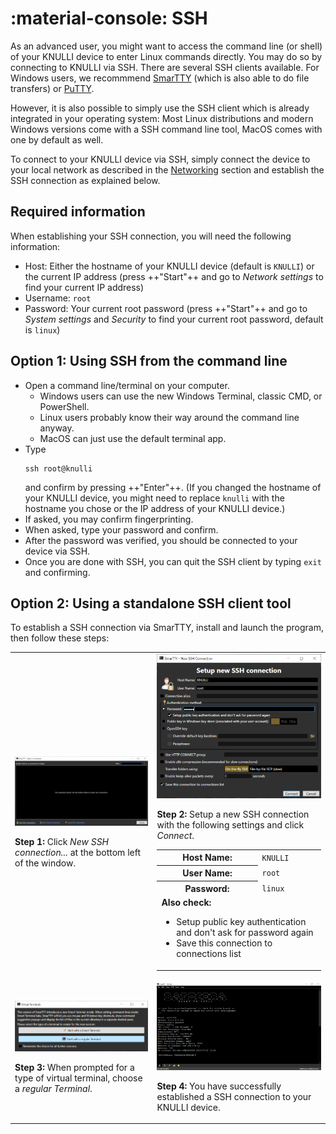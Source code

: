 # :material-console: SSH

As an advanced user, you might want to access the command line (or shell) of your KNULLI device to enter Linux commands directly. You may do so by connecting to KNULLI via SSH. There are several SSH clients available. For Windows users, we recommmend [SmarTTY](https://sysprogs.com/SmarTTY) (which is also able to do file transfers) or [PuTTY](https://www.putty.org).

However, it is also possible to simply use the SSH client which is already integrated in your operating system: Most Linux distributions and modern Windows versions come with a SSH command line tool, MacOS comes with one by default as well.

To connect to your KNULLI device via SSH, simply connect the device to your local network as described in the [Networking](../networking) section and establish the SSH connection as explained below.

## Required information

When establishing your SSH connection, you will need the following information:

* Host: Either the hostname of your KNULLI device (default is `KNULLI`) or the current IP address (press ++"Start"++ and go to *Network settings* to find your current IP address)
* Username: `root`
* Password: Your current root password (press ++"Start"++ and go to *System settings* and *Security* to find your current root password, default is `linux`)

## Option 1: Using SSH from the command line

* Open a command line/terminal on your computer.
    * Windows users can use the new Windows Terminal, classic CMD, or PowerShell.
    * Linux users probably know their way around the command line anyway.
    * MacOS can just use the default terminal app.
* Type
  ```
  ssh root@knulli
  ```
  and confirm by pressing ++"Enter"++. (If you changed the hostname of your KNULLI device, you might need to replace `knulli` with the hostname you chose or the IP address of your KNULLI device.)
* If asked, you may confirm fingerprinting.
* When asked, type your password and confirm.
* After the password was verified, you should be connected to your device via SSH.
* Once you are done with SSH, you can quit the SSH client by typing `exit` and confirming.

## Option 2: Using a standalone SSH client tool

To establish a SSH connection via SmarTTY, install and launch the program, then follow these steps:

<table>
	<tr>
		<td>
			<img src="/_inc/images/configure/ssh/smartty-new-connection-001.png">
			<p><strong>Step 1: </strong>Click <em>New SSH connection...</em> at the bottom left of the window.<p>
		</td>
		<td>
			<img src="/_inc/images/configure/ssh/smartty-new-connection-002.png">
	    	<p><strong>Step 2: </strong>Setup a new SSH connection with the following settings and click <em>Connect</em>.</p>
			<table>
				<tr>
					<th>Host Name:</th>
					<td><code>KNULLI</code></td>
				</tr>
				<tr>
					<th>User Name:</th>
					<td><code>root</code></td>
				</tr>
				<tr>
					<th>Password:</th>
					<td><code>linux</code></td>
				</tr>
				<tr>
					<td colspan=2>
						<strong>Also check:</strong>
						<ul>
							<li>Setup public key authentication and don't ask for password again</li>
							<li>Save this connection to connections list</li>
						</ul>
					</td>
				</tr>
			</table>
		</td>
	</tr>
	<tr>
		<td>
			<img src="/_inc/images/configure/ssh/smartty-new-connection-003.png">
			<p><strong>Step 3: </strong>When prompted for a type of virtual terminal, choose a <em>regular Terminal</em>.</p>
		</td>
		<td>
			<img src="/_inc/images/configure/ssh/smartty-new-connection-004.png">
			<p><strong>Step 4: </strong>You have successfully established a SSH connection to your KNULLI device.</p>
		</td>
	</tr>
</table>
